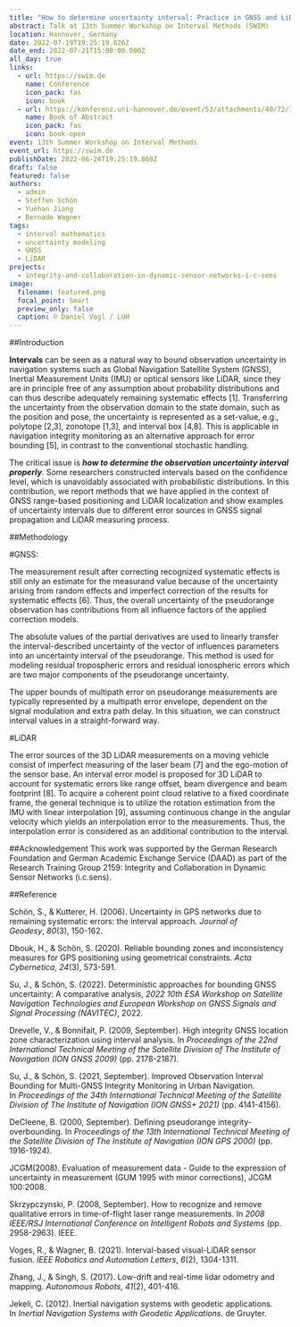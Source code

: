 ```yaml
---
title: "How to determine uncertainty interval: Practice in GNSS and LiDAR"
abstract: Talk at 13th Summer Workshop on Interval Methods (SWIM)
location: Hannover, Germany
date: 2022-07-19T19:25:19.826Z
date_end: 2022-07-21T15:00:00.000Z
all_day: true
links:
  - url: https://swim.de
    name: Conference
    icon_pack: fas
    icon: book
  - url: https://konferenz.uni-hannover.de/event/53/attachments/40/72/13th_SWIM_Book_of_Abstracts.pdf
    name: Book of Abstract
    icon_pack: fas
    icon: book-open
event: 13th Summer Workshop on Interval Methods
event_url: https://swim.de
publishDate: 2022-06-24T19:25:19.869Z
draft: false
featured: false
authors:
  - admin
  - Steffen Schön
  - Yuehan Jiang
  - Bernado Wagner
tags:
  - interval mathematics
  - uncertainty modeling
  - GNSS
  - LiDAR
projects:
  - integrity-and-collaboration-in-dynamic-sensor-networks-i-c-sens
image:
  filename: featured.png
  focal_point: Smart
  preview_only: false
  caption: © Daniel Vogl / LUH
---
```

\##Introduction

**Intervals** can be seen as a natural way to bound observation uncertainty in navigation systems such as Global Navigation Satellite System (GNSS), Inertial Measurement Units (IMU) or optical sensors like LiDAR, since they are in principle free of any assumption about probability distributions and can thus describe adequately remaining systematic effects \[1]. Transferring the uncertainty from the observation domain to the state domain, such as the position and pose, the uncertainty is represented as a set-value, e.g., polytope \[2,3], zonotope \[1,3], and interval box \[4,8]. This is applicable in navigation integrity monitoring as an alternative approach for error bounding \[5], in contrast to the conventional stochastic handling.

The critical issue is ***how to determine the observation uncertainty interval properly***. Some researchers constructed intervals based on the confidence level, which is unavoidably associated with probabilistic distributions. In this contribution, we report methods that we have applied in the context of GNSS range-based positioning and LiDAR localization and show examples of uncertainty intervals due to different error sources in GNSS signal propagation and LiDAR measuring process.

\##Methodology

\#GNSS:

The measurement result after correcting recognized systematic effects is still only an estimate for the measurand value because of the uncertainty arising from random effects and imperfect correction of the results for systematic effects \[6]. Thus, the overall uncertainty of the pseudorange observation has contributions from all influence factors of the applied correction models.

The absolute values of the partial derivatives are used to linearly transfer the interval-described uncertainty of the vector of influences parameters into an uncertainty interval of the pseudorange. This method is used for modeling residual tropospheric errors and residual ionospheric errors which are two major components of the pseudorange uncertainty.

The upper bounds of multipath error on pseudorange measurements are typically represented by a multipath error envelope, dependent on the signal modulation and extra path delay. In this situation, we can construct interval values in a straight-forward way.

\#LiDAR

The error sources of the 3D LiDAR measurements on a moving vehicle consist of imperfect measuring of the laser beam \[7] and the ego-motion of the sensor base. An interval error model is proposed for 3D LiDAR to account for systematic errors like range offset, beam divergence and beam footprint \[8]. To acquire a coherent point cloud relative to a fixed coordinate frame, the general technique is to utilize the rotation estimation from the IMU with linear interpolation \[9], assuming continuous change in the angular velocity which yields an interpolation error to the measurements. Thus, the interpolation error is considered as an additional contribution to the interval.

\##Acknowledgement
This work was supported by the German Research Foundation and German Academic Exchange Service (DAAD) as part of the Research Training Group 2159: Integrity and Collaboration in Dynamic Sensor Networks (i.c.sens).

\##Reference

Schön, S., & Kutterer, H. (2006). Uncertainty in GPS networks due to remaining systematic errors: the interval approach. *Journal of Geodesy*, *80*(3), 150-162.

Dbouk, H., & Schön, S. (2020). Reliable bounding zones and inconsistency measures for GPS positioning using geometrical constraints. *Acta Cybernetica*, *24*(3), 573-591.

Su, J., & Schön, S. (2022). Deterministic approaches for bounding GNSS uncertainty: A comparative analysis, *2022 10th ESA Workshop on Satellite Navigation Technologies and European Workshop on GNSS Signals and Signal Processing (NAVITEC)*, 2022.

Drevelle, V., & Bonnifait, P. (2009, September). High integrity GNSS location zone characterization using interval analysis. In *Proceedings of the 22nd International Technical Meeting of the Satellite Division of The Institute of Navigation (ION GNSS 2009)* (pp. 2178-2187).

Su, J., & Schön, S. (2021, September). Improved Observation Interval Bounding for Multi-GNSS Integrity Monitoring in Urban Navigation. In *Proceedings of the 34th International Technical Meeting of the Satellite Division of The Institute of Navigation (ION GNSS+ 2021)* (pp. 4141-4156).

DeCleene, B. (2000, September). Defining pseudorange integrity-overbounding. In *Proceedings of the 13th International Technical Meeting of the Satellite Division of The Institute of Navigation (ION GPS 2000)* (pp. 1916-1924).

JCGM(2008). Evaluation of measurement data - Guide to the expression of uncertainty in measurement (GUM 1995 with minor corrections), JCGM 100:2008.

Skrzypczynski, P. (2008, September). How to recognize and remove qualitative errors in time-of-flight laser range measurements. In *2008 IEEE/RSJ International Conference on Intelligent Robots and Systems* (pp. 2958-2963). IEEE.

Voges, R., & Wagner, B. (2021). Interval-based visual-LiDAR sensor fusion. *IEEE Robotics and Automation Letters*, *6*(2), 1304-1311.

Zhang, J., & Singh, S. (2017). Low-drift and real-time lidar odometry and mapping. *Autonomous Robots*, *41*(2), 401-416.

Jekeli, C. (2012). Inertial navigation systems with geodetic applications. In *Inertial Navigation Systems with Geodetic Applications*. de Gruyter.